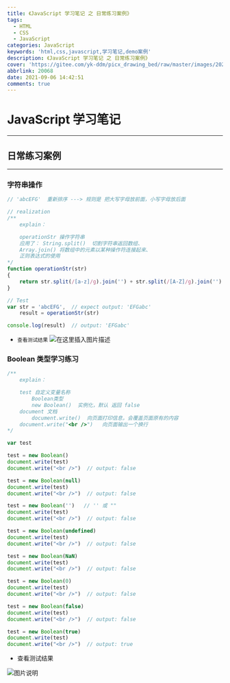 ```yaml
---
title: 《JavaScript 学习笔记 之 日常练习案例》
tags:
  - HTML
  - CSS
  - JavaScript
categories: JavaScript
keywords: 'html,css,javascript,学习笔记,demo案例'
description: 《JavaScript 学习笔记 之 日常练习案例》
cover: 'https://gitee.com/yk-ddm/picx_drawing_bed/raw/master/images/20210909204543.png'
abbrlink: 20068
date: 2021-09-06 14:42:51
comments: true
---
```


# JavaScript 学习笔记
<hr />

## 日常练习案例
<hr />

### 字符串操作
```js
// 'abcEFG'  重新排序 ---> 规则是 把大写字母放前面，小写字母放后面

// realization
/**
	explain：

	operationStr 操作字符串
	应用了： String.split()  切割字符串返回数组、
	Array.join() 将数组中的元素以某种操作符连接起来、
	正则表达式的使用 
*/
function operationStr(str)
{
	return str.split(/[a-z]/g).join('') + str.split(/[A-Z]/g).join('')
}

// Test
var str = 'abcEFG',  // expect output: 'EFGabc'
	result = operationStr(str)

console.log(result)  // output: 'EFGabc'
```

- `查看测试结果`
![在这里插入图片描述](https://uploadfiles.nowcoder.com/files/20210816/838378582_1629111449561/f5833805ece3444d9df5cbc1587b78e7.png)

### Boolean 类型学习练习
```js
/**
	explain：

	test 自定义变量名称
        Boolean类型
        new Boolean()  实例化，默认 返回 false
	document 文档
        document.write()  向页面打印信息，会覆盖页面原有的内容
	document.write("<br />")   向页面输出一个换行
*/

var test

test = new Boolean()
document.write(test)
document.write("<br />")  // output: false

test = new Boolean(null)
document.write(test)
document.write("<br />")  // output: false

test = new Boolean('')   // '' 或 ""
document.write(test)
document.write("<br />")  // output: false

test = new Boolean(undefined)
document.write(test)
document.write("<br />")  // output: false

test = new Boolean(NaN)
document.write(test)
document.write("<br />")  // output: false

test = new Boolean(0)
document.write(test)
document.write("<br />")  // output: false

test = new Boolean(false)  
document.write(test)
document.write("<br />")  // output: false

test = new Boolean(true)  
document.write(test)
document.write("<br />")  // output: true
```
- 查看测试结果

![图片说明](https://uploadfiles.nowcoder.com/images/20210817/838378582_1629200064609/468DD5DDE04AEED9D181C17F0FEED120 "图片标题") 

